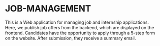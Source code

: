 # JOB-MANAGEMENT
This is a Web application for managing job and internship applications. Here, we publish job offers from the backend, which are displayed on the frontend. Candidates have the opportunity to apply through a 5-step form on the website. After submission, they receive a summary email.
